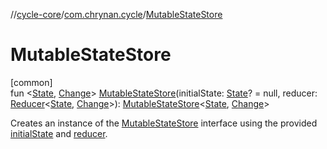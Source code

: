 //[cycle-core](../../index.md)/[com.chrynan.cycle](index.md)/[MutableStateStore](-mutable-state-store.md)

# MutableStateStore

[common]\
fun &lt;[State](-mutable-state-store.md), [Change](-mutable-state-store.md)&gt; [MutableStateStore](-mutable-state-store.md)(initialState: [State](-mutable-state-store.md)? = null, reducer: [Reducer](index.md#-209270086%2FClasslikes%2F1627176608)&lt;[State](-mutable-state-store.md), [Change](-mutable-state-store.md)&gt;): [MutableStateStore](-mutable-state-store/index.md)&lt;[State](-mutable-state-store.md), [Change](-mutable-state-store.md)&gt;

Creates an instance of the [MutableStateStore](-mutable-state-store/index.md) interface using the provided [initialState](-mutable-state-store.md) and [reducer](-mutable-state-store.md).
